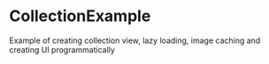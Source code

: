 # CollectionExample
Example of creating collection view, lazy loading, image caching and creating UI programmatically
